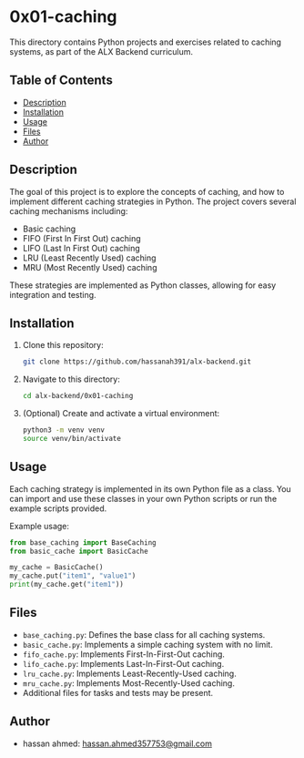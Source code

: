 # 0x01-caching

This directory contains Python projects and exercises related to caching systems, as part of the ALX Backend curriculum.

## Table of Contents

- [Description](#description)
- [Installation](#installation)
- [Usage](#usage)
- [Files](#files)
- [Author](#author)

## Description

The goal of this project is to explore the concepts of caching, and how to implement different caching strategies in Python. The project covers several caching mechanisms including:
- Basic caching
- FIFO (First In First Out) caching
- LIFO (Last In First Out) caching
- LRU (Least Recently Used) caching
- MRU (Most Recently Used) caching

These strategies are implemented as Python classes, allowing for easy integration and testing.

## Installation

1. Clone this repository:
   ```bash
   git clone https://github.com/hassanah391/alx-backend.git
   ```
2. Navigate to this directory:
   ```bash
   cd alx-backend/0x01-caching
   ```
3. (Optional) Create and activate a virtual environment:
   ```bash
   python3 -m venv venv
   source venv/bin/activate
   ```

## Usage

Each caching strategy is implemented in its own Python file as a class. You can import and use these classes in your own Python scripts or run the example scripts provided.

Example usage:
```python
from base_caching import BaseCaching
from basic_cache import BasicCache

my_cache = BasicCache()
my_cache.put("item1", "value1")
print(my_cache.get("item1"))
```

## Files

- `base_caching.py`: Defines the base class for all caching systems.
- `basic_cache.py`: Implements a simple caching system with no limit.
- `fifo_cache.py`: Implements First-In-First-Out caching.
- `lifo_cache.py`: Implements Last-In-First-Out caching.
- `lru_cache.py`: Implements Least-Recently-Used caching.
- `mru_cache.py`: Implements Most-Recently-Used caching.
- Additional files for tasks and tests may be present.

## Author

- hassan ahmed: <hassan.ahmed357753@gmail.com>